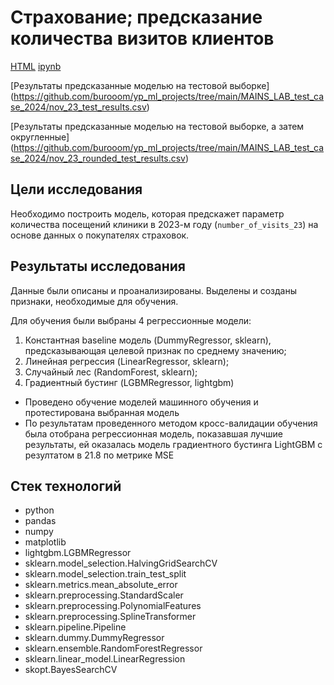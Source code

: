 # Страхование; предсказание количества визитов клиентов

[HTML](https://github.com/burooom/yp_ml_projects/tree/main/MAINS_LAB_test_case_2024/Clinic_visits_forecast_mains_lab.html)     [ipynb](https://github.com/burooom/yp_ml_projects/tree/main/MAINS_LAB_test_case_2024/Clinic_visits_forecast_mains_lab.ipynb)

[Результаты предсказанные моделью на тестовой выборке] (https://github.com/burooom/yp_ml_projects/tree/main/MAINS_LAB_test_case_2024/nov_23_test_results.csv)

[Результаты предсказанные моделью на тестовой выборке, а затем округленные] (https://github.com/burooom/yp_ml_projects/tree/main/MAINS_LAB_test_case_2024/nov_23_rounded_test_results.csv)

## Цели исследования
Необходимо построить модель, которая предскажет параметр количества посещений клиники в 2023-м году (`number_of_visits_23`) на основе данных о покупателях страховок.

## Результаты исследования
Данные были описаны и проанализированы. Выделены и созданы признаки, необходимые для обучения.

Для обучения были выбраны 4 регрессионные модели:
1. Константная baseline модель (DummyRegressor, sklearn), предсказывающая целевой признак по среднему значению;
2. Линейная регрессия (LinearRegressor, sklearn);
3. Случайный лес (RandomForest, sklearn);
4. Градиентный бустинг (LGBMRegressor, lightgbm)

- Проведено обучение моделей машинного обучения и протестирована выбранная модель
- По результатам проведенного методом кросс-валидации обучения была отобрана регрессионная модель, показавшая лучшие результаты, ей оказалась модель градиентного бустинга LightGBM с резултатом в 21.8 по метрике MSE

## Стек технологий
- python
- pandas
- numpy
- matplotlib
- lightgbm.LGBMRegressor
- sklearn.model_selection.HalvingGridSearchCV
- sklearn.model_selection.train_test_split
- sklearn.metrics.mean_absolute_error
- sklearn.preprocessing.StandardScaler
- sklearn.preprocessing.PolynomialFeatures
- sklearn.preprocessing.SplineTransformer
- sklearn.pipeline.Pipeline
- sklearn.dummy.DummyRegressor
- sklearn.ensemble.RandomForestRegressor
- sklearn.linear_model.LinearRegression
- skopt.BayesSearchCV


